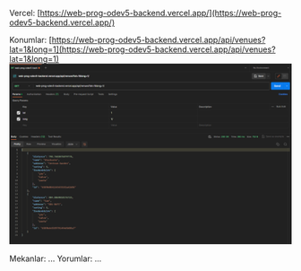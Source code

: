 Vercel: [https://web-prog-odev5-backend.vercel.app/](https://web-prog-odev5-backend.vercel.app/)

Konumlar: [https://web-prog-odev5-backend.vercel.app/api/venues?lat=1&long=1](https://web-prog-odev5-backend.vercel.app/api/venues?lat=1&long=1)
![Konum](./latLong.png "konum")

Mekanlar: ...
Yorumlar: ...
